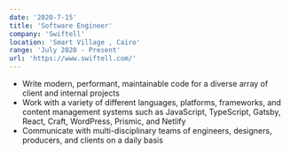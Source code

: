 ```yaml
---
date: '2020-7-15'
title: 'Software Engineer'
company: 'Swiftell'
location: 'Smart Village , Cairo'
range: 'July 2020 - Present'
url: 'https://www.swiftell.com/'
---
```


- Write modern, performant, maintainable code for a diverse array of client and internal projects
- Work with a variety of different languages, platforms, frameworks, and content management systems such as JavaScript, TypeScript, Gatsby, React, Craft, WordPress, Prismic, and Netlify
- Communicate with multi-disciplinary teams of engineers, designers, producers, and clients on a daily basis
